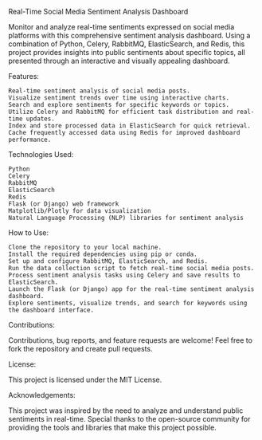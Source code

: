Real-Time Social Media Sentiment Analysis Dashboard

Monitor and analyze real-time sentiments expressed on social media platforms with this comprehensive sentiment analysis dashboard. Using a combination of Python, Celery, RabbitMQ, ElasticSearch, and Redis, this project provides insights into public sentiments about specific topics, all presented through an interactive and visually appealing dashboard.

Features:

    Real-time sentiment analysis of social media posts.
    Visualize sentiment trends over time using interactive charts.
    Search and explore sentiments for specific keywords or topics.
    Utilize Celery and RabbitMQ for efficient task distribution and real-time updates.
    Index and store processed data in ElasticSearch for quick retrieval.
    Cache frequently accessed data using Redis for improved dashboard performance.

Technologies Used:

    Python
    Celery
    RabbitMQ
    ElasticSearch
    Redis
    Flask (or Django) web framework
    Matplotlib/Plotly for data visualization
    Natural Language Processing (NLP) libraries for sentiment analysis

How to Use:

    Clone the repository to your local machine.
    Install the required dependencies using pip or conda.
    Set up and configure RabbitMQ, ElasticSearch, and Redis.
    Run the data collection script to fetch real-time social media posts.
    Process sentiment analysis tasks using Celery and save results to ElasticSearch.
    Launch the Flask (or Django) app for the real-time sentiment analysis dashboard.
    Explore sentiments, visualize trends, and search for keywords using the dashboard interface.

Contributions:

Contributions, bug reports, and feature requests are welcome! Feel free to fork the repository and create pull requests.

License:

This project is licensed under the MIT License.

Acknowledgements:

This project was inspired by the need to analyze and understand public sentiments in real-time. Special thanks to the open-source community for providing the tools and libraries that make this project possible.
